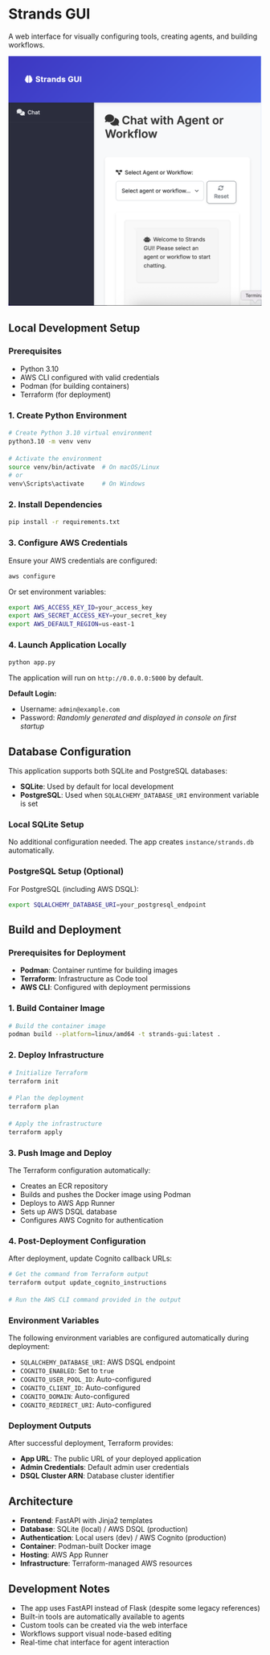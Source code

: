 # Strands GUI

A web interface for visually configuring tools, creating agents, and building workflows.


![Screenshot](screenshot.png "screenshot")

 
## Local Development Setup

### Prerequisites

- Python 3.10
- AWS CLI configured with valid credentials
- Podman (for building containers)
- Terraform (for deployment)

### 1. Create Python Environment

```bash
# Create Python 3.10 virtual environment
python3.10 -m venv venv

# Activate the environment
source venv/bin/activate  # On macOS/Linux
# or
venv\Scripts\activate     # On Windows
```

### 2. Install Dependencies

```bash
pip install -r requirements.txt
```

### 3. Configure AWS Credentials

Ensure your AWS credentials are configured:

```bash
aws configure
```

Or set environment variables:

```bash
export AWS_ACCESS_KEY_ID=your_access_key
export AWS_SECRET_ACCESS_KEY=your_secret_key
export AWS_DEFAULT_REGION=us-east-1
```

### 4. Launch Application Locally

```bash
python app.py
```

The application will run on `http://0.0.0.0:5000` by default.

**Default Login:**
- Username: `admin@example.com`
- Password: *Randomly generated and displayed in console on first startup*

## Database Configuration

This application supports both SQLite and PostgreSQL databases:

- **SQLite**: Used by default for local development
- **PostgreSQL**: Used when `SQLALCHEMY_DATABASE_URI` environment variable is set

### Local SQLite Setup

No additional configuration needed. The app creates `instance/strands.db` automatically.

### PostgreSQL Setup (Optional)

For PostgreSQL (including AWS DSQL):

```bash
export SQLALCHEMY_DATABASE_URI=your_postgresql_endpoint
```

## Build and Deployment

### Prerequisites for Deployment

- **Podman**: Container runtime for building images
- **Terraform**: Infrastructure as Code tool
- **AWS CLI**: Configured with deployment permissions

### 1. Build Container Image

```bash
# Build the container image
podman build --platform=linux/amd64 -t strands-gui:latest .
```

### 2. Deploy Infrastructure

```bash
# Initialize Terraform
terraform init

# Plan the deployment
terraform plan

# Apply the infrastructure
terraform apply
```

### 3. Push Image and Deploy

The Terraform configuration automatically:
- Creates an ECR repository
- Builds and pushes the Docker image using Podman
- Deploys to AWS App Runner
- Sets up AWS DSQL database
- Configures AWS Cognito for authentication

### 4. Post-Deployment Configuration

After deployment, update Cognito callback URLs:

```bash
# Get the command from Terraform output
terraform output update_cognito_instructions

# Run the AWS CLI command provided in the output
```

### Environment Variables

The following environment variables are configured automatically during deployment:

- `SQLALCHEMY_DATABASE_URI`: AWS DSQL endpoint
- `COGNITO_ENABLED`: Set to `true`
- `COGNITO_USER_POOL_ID`: Auto-configured
- `COGNITO_CLIENT_ID`: Auto-configured
- `COGNITO_DOMAIN`: Auto-configured
- `COGNITO_REDIRECT_URI`: Auto-configured

### Deployment Outputs

After successful deployment, Terraform provides:

- **App URL**: The public URL of your deployed application
- **Admin Credentials**: Default admin user credentials
- **DSQL Cluster ARN**: Database cluster identifier

## Architecture

- **Frontend**: FastAPI with Jinja2 templates
- **Database**: SQLite (local) / AWS DSQL (production)
- **Authentication**: Local users (dev) / AWS Cognito (production)
- **Container**: Podman-built Docker image
- **Hosting**: AWS App Runner
- **Infrastructure**: Terraform-managed AWS resources

## Development Notes

- The app uses FastAPI instead of Flask (despite some legacy references)
- Built-in tools are automatically available to agents
- Custom tools can be created via the web interface
- Workflows support visual node-based editing
- Real-time chat interface for agent interaction
